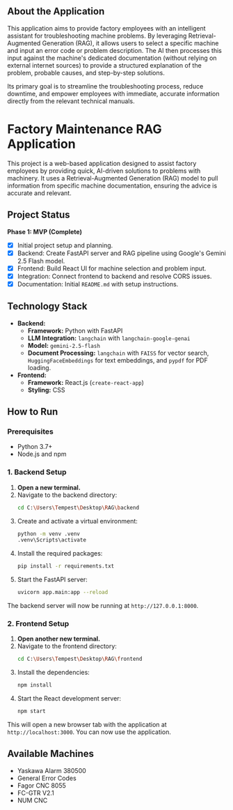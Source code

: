 ## About the Application

This application aims to provide factory employees with an intelligent assistant for troubleshooting machine problems. By leveraging Retrieval-Augmented Generation (RAG), it allows users to select a specific machine and input an error code or problem description. The AI then processes this input against the machine's dedicated documentation (without relying on external internet sources) to provide a structured explanation of the problem, probable causes, and step-by-step solutions.

Its primary goal is to streamline the troubleshooting process, reduce downtime, and empower employees with immediate, accurate information directly from the relevant technical manuals.

# Factory Maintenance RAG Application

This project is a web-based application designed to assist factory employees by providing quick, AI-driven solutions to problems with machinery. It uses a Retrieval-Augmented Generation (RAG) model to pull information from specific machine documentation, ensuring the advice is accurate and relevant.

## Project Status

**Phase 1: MVP (Complete)**

- [X] Initial project setup and planning.
- [X] Backend: Create FastAPI server and RAG pipeline using Google's Gemini 2.5 Flash model.
- [X] Frontend: Build React UI for machine selection and problem input.
- [X] Integration: Connect frontend to backend and resolve CORS issues.
- [X] Documentation: Initial `README.md` with setup instructions.

## Technology Stack

*   **Backend:**
    *   **Framework:** Python with FastAPI
    *   **LLM Integration:** `langchain` with `langchain-google-genai`
    *   **Model:** `gemini-2.5-flash`
    *   **Document Processing:** `langchain` with `FAISS` for vector search, `HuggingFaceEmbeddings` for text embeddings, and `pypdf` for PDF loading.
*   **Frontend:**
    *   **Framework:** React.js (`create-react-app`)
    *   **Styling:** CSS

## How to Run

### Prerequisites
- Python 3.7+
- Node.js and npm

### 1. Backend Setup

1.  **Open a new terminal.**
2.  Navigate to the backend directory:
    ```bash
    cd C:\Users\Tempest\Desktop\RAG\backend
    ```
3.  Create and activate a virtual environment:
    ```bash
    python -m venv .venv
    .venv\Scripts\activate
    ```
4.  Install the required packages:
    ```bash
    pip install -r requirements.txt
    ```
5.  Start the FastAPI server:
    ```bash
    uvicorn app.main:app --reload
    ```
The backend server will now be running at `http://127.0.0.1:8000`.

### 2. Frontend Setup

1.  **Open another new terminal.**
2.  Navigate to the frontend directory:
    ```bash
    cd C:\Users\Tempest\Desktop\RAG\frontend
    ```
3.  Install the dependencies:
    ```bash
    npm install
    ```
4.  Start the React development server:
    ```bash
    npm start
    ```
This will open a new browser tab with the application at `http://localhost:3000`. You can now use the application.

## Available Machines

- Yaskawa Alarm 380500
- General Error Codes
- Fagor CNC 8055
- FC-GTR V2.1
- NUM CNC
